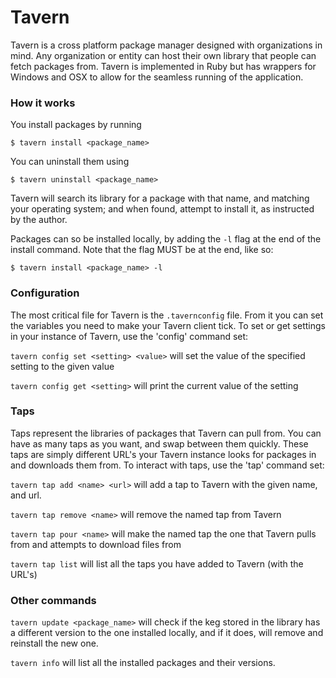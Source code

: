 # Tavern
Tavern is a cross platform package manager designed with organizations in mind. Any organization or entity can host their own library that people can fetch packages from. Tavern is implemented in Ruby but has wrappers for Windows and OSX to allow for the seamless running of the application.

### How it works
You install packages by running
```
$ tavern install <package_name>
```

You can uninstall them using
```
$ tavern uninstall <package_name>
```

Tavern will search its library for a package with that name, and matching your operating system; and when found, attempt to install it, as instructed by the author.

Packages can so be installed locally, by adding the `-l` flag at the end of the install command. Note that the flag MUST be at the end, like so:
```
$ tavern install <package_name> -l
```

### Configuration
The most critical file for Tavern is the `.tavernconfig` file. From it you can set the variables you need to make your Tavern client tick. To set or get settings in your instance of Tavern, use the 'config' command set:

`tavern config set <setting> <value>` will set the value of the specified setting to the given value

`tavern config get <setting>` will print the current value of the setting

### Taps
Taps represent the libraries of packages that Tavern can pull from. You can have as many taps as you want, and swap between them quickly. These taps are simply different URL's your Tavern instance looks for packages in and downloads them from. To interact with taps, use the 'tap' command set:

`tavern tap add <name> <url>` will add a tap to Tavern with the given name, and url.

`tavern tap remove <name>` will remove the named tap from Tavern

`tavern tap pour <name>` will make the named tap the one that Tavern pulls from and attempts to download files from

`tavern tap list` will list all the taps you have added to Tavern (with the URL's)

### Other commands
`tavern update <package_name>` will check if the keg stored in the library has a different version to the one installed locally, and if it does, will remove and reinstall the new one.

`tavern info` will list all the installed packages and their versions.
